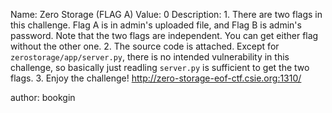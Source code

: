 Name: Zero Storage (FLAG A)
Value: 0
Description: 1. There are two flags in this challenge. Flag A is in admin's uploaded file, and Flag B is admin's password. Note that the two flags are independent. You can get either flag without the other one.
2. The source code is attached. Except for `zerostorage/app/server.py`, there is no intended vulnerability in this challenge, so basically just readling `server.py` is sufficient to get the two flags.
3. Enjoy the challenge! http://zero-storage-eof-ctf.csie.org:1310/

author: bookgin
